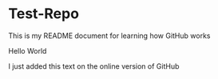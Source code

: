 # Test-Repo
This is my README document for learning how GitHub works

Hello World

I just added this text on the online version of GitHub
